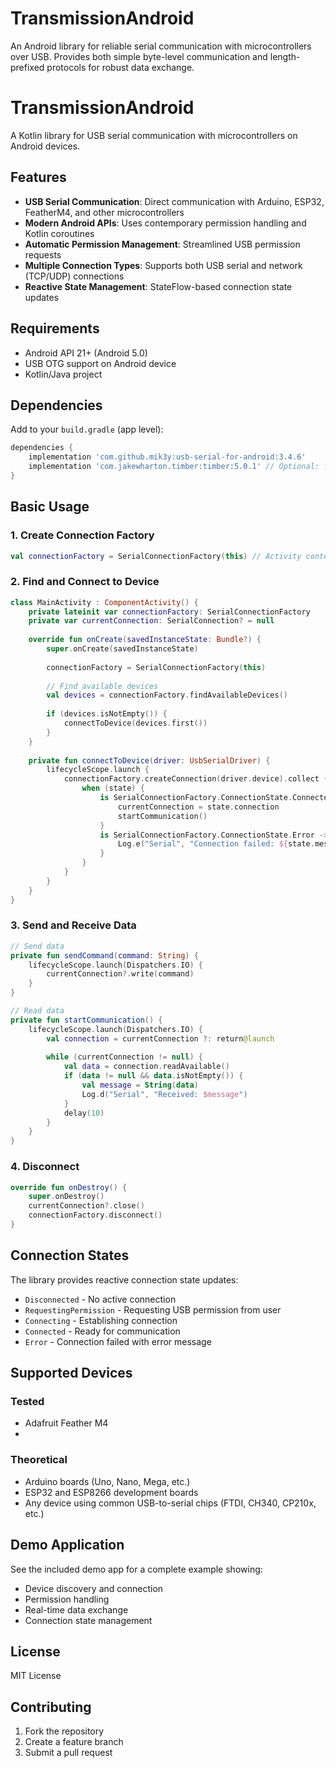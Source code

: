 # TransmissionAndroid
An Android library for reliable serial communication with microcontrollers over USB. Provides both simple byte-level communication and length-prefixed protocols for robust data exchange.

# TransmissionAndroid

A Kotlin library for USB serial communication with microcontrollers on Android devices.

## Features

- **USB Serial Communication**: Direct communication with Arduino, ESP32, FeatherM4, and other microcontrollers
- **Modern Android APIs**: Uses contemporary permission handling and Kotlin coroutines
- **Automatic Permission Management**: Streamlined USB permission requests
- **Multiple Connection Types**: Supports both USB serial and network (TCP/UDP) connections
- **Reactive State Management**: StateFlow-based connection state updates

## Requirements

- Android API 21+ (Android 5.0)
- USB OTG support on Android device
- Kotlin/Java project

## Dependencies

Add to your `build.gradle` (app level):

```gradle
dependencies {
    implementation 'com.github.mik3y:usb-serial-for-android:3.4.6'
    implementation 'com.jakewharton.timber:timber:5.0.1' // Optional: for logging
}
```

## Basic Usage

### 1. Create Connection Factory

```kotlin
val connectionFactory = SerialConnectionFactory(this) // Activity context
```

### 2. Find and Connect to Device

```kotlin
class MainActivity : ComponentActivity() {
    private lateinit var connectionFactory: SerialConnectionFactory
    private var currentConnection: SerialConnection? = null
    
    override fun onCreate(savedInstanceState: Bundle?) {
        super.onCreate(savedInstanceState)
        
        connectionFactory = SerialConnectionFactory(this)
        
        // Find available devices
        val devices = connectionFactory.findAvailableDevices()
        
        if (devices.isNotEmpty()) {
            connectToDevice(devices.first())
        }
    }
    
    private fun connectToDevice(driver: UsbSerialDriver) {
        lifecycleScope.launch {
            connectionFactory.createConnection(driver.device).collect { state ->
                when (state) {
                    is SerialConnectionFactory.ConnectionState.Connected -> {
                        currentConnection = state.connection
                        startCommunication()
                    }
                    is SerialConnectionFactory.ConnectionState.Error -> {
                        Log.e("Serial", "Connection failed: ${state.message}")
                    }
                }
            }
        }
    }
}
```

### 3. Send and Receive Data

```kotlin
// Send data
private fun sendCommand(command: String) {
    lifecycleScope.launch(Dispatchers.IO) {
        currentConnection?.write(command)
    }
}

// Read data
private fun startCommunication() {
    lifecycleScope.launch(Dispatchers.IO) {
        val connection = currentConnection ?: return@launch
        
        while (currentConnection != null) {
            val data = connection.readAvailable()
            if (data != null && data.isNotEmpty()) {
                val message = String(data)
                Log.d("Serial", "Received: $message")
            }
            delay(10)
        }
    }
}
```

### 4. Disconnect

```kotlin
override fun onDestroy() {
    super.onDestroy()
    currentConnection?.close()
    connectionFactory.disconnect()
}
```

## Connection States

The library provides reactive connection state updates:

- `Disconnected` - No active connection
- `RequestingPermission` - Requesting USB permission from user
- `Connecting` - Establishing connection
- `Connected` - Ready for communication
- `Error` - Connection failed with error message

## Supported Devices

### Tested
- Adafruit Feather M4
- 
### Theoretical
- Arduino boards (Uno, Nano, Mega, etc.)
- ESP32 and ESP8266 development boards
- Any device using common USB-to-serial chips (FTDI, CH340, CP210x, etc.)

## Demo Application

See the included demo app for a complete example showing:
- Device discovery and connection
- Permission handling
- Real-time data exchange
- Connection state management

## License

MIT License

## Contributing

1. Fork the repository
2. Create a feature branch
3. Submit a pull request